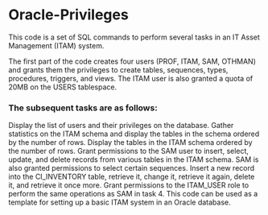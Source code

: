 # Oracle-Privileges
This code is a set of SQL commands to perform several tasks in an IT Asset Management (ITAM) system.

The first part of the code creates four users (PROF, ITAM, SAM, OTHMAN) and grants them the privileges to create tables, sequences, types, procedures, triggers, and views. The ITAM user is also granted a quota of 20MB on the USERS tablespace.

### The subsequent tasks are as follows:
Display the list of users and their privileges on the database.
Gather statistics on the ITAM schema and display the tables in the schema ordered by the number of rows.
Display the tables in the ITAM schema ordered by the number of rows.
Grant permissions to the SAM user to insert, select, update, and delete records from various tables in the ITAM schema. SAM is also granted permissions to select certain sequences.
Insert a new record into the CI_INVENTORY table, retrieve it, change it, retrieve it again, delete it, and retrieve it once more.
Grant permissions to the ITAM_USER role to perform the same operations as SAM in task 4.
This code can be used as a template for setting up a basic ITAM system in an Oracle database.




